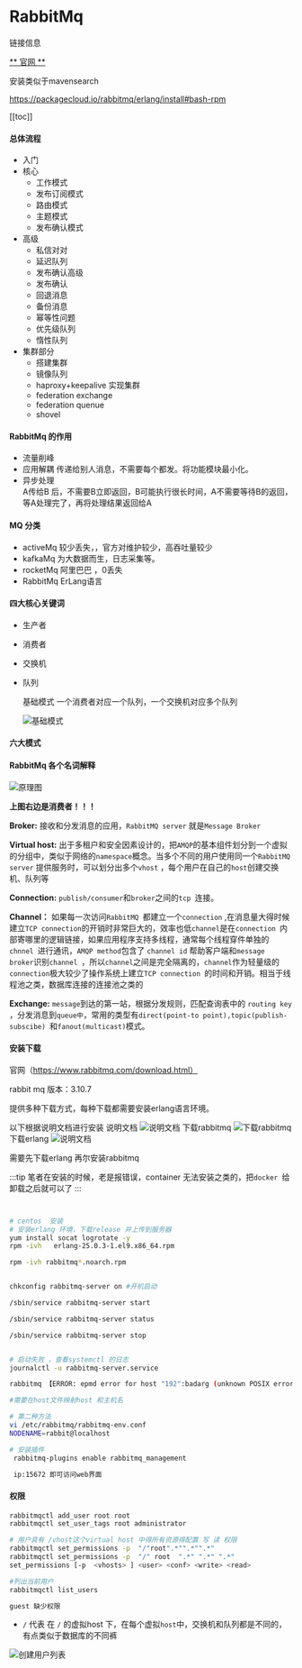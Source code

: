 # RabbitMq
链接信息  

[** 官网 **](https://www.rabbitmq.com/download.html)

安装类似于mavensearch

https://packagecloud.io/rabbitmq/erlang/install#bash-rpm

[[toc]]


#### 总体流程
* 入门
* 核心
  * 工作模式
  *  发布订阅模式
  * 路由模式
  * 主题模式
  * 发布确认模式
 * 高级 
   * 私信对对
   * 延迟队列
   * 发布确认高级
   * 发布确认
   * 回退消息
   * 备份消息
   * 幂等性问题
   * 优先级队列
   * 惰性队列
* 集群部分
  *  搭建集群
  *  镜像队列
  *  haproxy+keepalive 实现集群
  *  federation exchange
  *  federation quenue
  *  shovel
#### RabbitMq 的作用
* 流量削峰
* 应用解耦
   传递给别人消息，不需要每个都发。将功能模块最小化。
* 异步处理  
   A传给B 后，不需要B立即返回，B可能执行很长时间，A不需要等待B的返回，等A处理完了，再将处理结果返回给A

#### MQ 分类  
* activeMq  较少丢失，，官方对维护较少，高吞吐量较少
* kafkaMq  为大数据而生，日志采集等。
* rocketMq 阿里巴巴 ，0丢失
* RabbitMq ErLang语言 

#### 四大核心关键词

* 生产者

* 消费者

* 交换机

* 队列

  基础模式 一个消费者对应一个队列，一个交换机对应多个队列

  ![基础模式](/images/system/rabbitmq/0001.png)

#### 六大模式   


#### RabbitMq 各个名词解释

![原理图](/images/system/rabbitmq/0002.png)

**上图右边是消费者！！！**

**Broker:** 接收和分发消息的应用，``RabbitMQ server`` 就是``Message Broker``

**Virtual host:**  出于多租户和安全因素设计的，把``AMQP``的基本组件划分到一个虚拟的分组中，类似于网络的``namespace``概念。当多个不同的用户使用同一个``RabbitMQ server`` 提供服务时，可以划分出多个``vhost`` ，每个用户在自己的``host``创建交换机、队列等

**Connection:** ``publish/consumer``和``broker``之间的``tcp ``连接。

**Channel：** 如果每一次访问``RabbitMQ ``都建立一个``connection`` ,在消息量大得时候建立``TCP connection``的开销时非常巨大的，效率也低``channel``是在``connection ``内部寄哪里的逻辑链接，如果应用程序支持多线程，通常每个线程穿件单独的``chnnel ``进行通讯，``AMQP method``包含了 ``channel id`` 帮助客户端和``message broker``识别``channel ``，所以``channel``之间是完全隔离的，``channel``作为轻量级的``connection``极大较少了操作系统上建立``TCP connection ``的时间和开销。相当于线程池之类，数据库连接的连接池之类的

**Exchange:** ``message``到达的第一站，根据分发规则，匹配查询表中的 ``routing key ``，分发消息到``queue中``，常用的类型有``direct(point-to point),topic(publish-subscibe) ``和``fanout(multicast)``模式。

#### 安装下载

官网（https://www.rabbitmq.com/download.html）

rabbit mq 版本：3.10.7 

提供多种下载方式，每种下载都需要安装erlang语言环境。

以下根据说明文档进行安装
说明文档
![说明文档](/images/system/rabbitmq/0004.png)
下载rabbitmq
![下载rabbitmq](/images/system/rabbitmq/0003.png) 
下载erlang
![说明文档](/images/system/rabbitmq/0005.png)

需要先下载erlang 再尔安装rabbitmq 

:::tip
笔者在安装的时候，老是报错误，container 无法安装之类的，把``docker ``给卸载之后就可以了
:::


```sh


# centos  安装
# 安装erlang 环境，下载release 并上传到服务器
yum install socat logrotate -y
rpm -ivh   erlang-25.0.3-1.el9.x86_64.rpm

rpm -ivh rabbitmq*.noarch.rpm


chkconfig rabbitmq-server on #开机启动

/sbin/service rabbitmq-server start

/sbin/service rabbitmq-server status

/sbin/service rabbitmq-server stop


# 启动失败 ，查看systemctl 的日志 
journalctl -u rabbitmq-server.service 

rabbitmq 【ERROR: epmd error for host "192":badarg (unknown POSIX error)】

#需要在host文件映射host 和主机名

# 第二种方法
vi /etc/rabbitmq/rabbitmq-env.conf
NODENAME=rabbit@localhost

# 安装插件
 rabbitmq-plugins enable rabbitmq_management

 ip:15672 即可访问web界面


```
#### 权限
```sh
rabbitmqctl add_user root root
rabbitmqctl set_user_tags root administrator

# 用户具有 /vhost这个virtual host 中得所有资源得配置 写 读 权限 
rabbitmqctl set_permissions -p  "/"root".*"".*"".*"
rabbitmqctl set_permissions -p  "/" root  ".*" ".*" ".*"
set_permissions [-p  <vhosts> ] <user> <conf> <write> <read>  

#列出当前用户
rabbitmqctl list_users

guest 缺少权限 

```
* ``/`` 代表 在 ``/`` 的虚拟host 下，在每个虚拟``host``中，交换机和队列都是不同的，有点类似于数据库的不同裤

![创建用户列表](/images/system/rabbitmq/0006.png)




